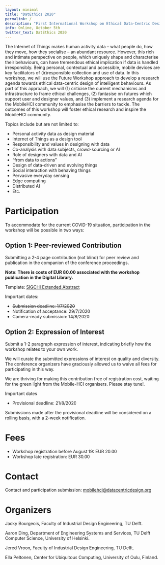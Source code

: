 ```yaml
---
layout: minimal
title: "DatEthics 2020"
permalink: /
description: "First International Workshop on Ethical Data-Centric Design of Intelligent Behaviour"
info: Online, October 5th
twitter_text: DatEthics 2020
---
```


The Internet of Things makes human activity data – what people do, how they move, how they socialise – an abundant resource. However, this rich and intimate perspective on people, which uniquely shape and characterise their behaviours, can have tremendous ethical implication if data is handled irresponsibly. Being personal, contextual and accessible, mobile devices are key facilitators of (ir)responsible collection and use of data. In this workshop, we will use the Future Workshop approach to develop a research agenda towards ethical data-centric design of intelligent behaviours. As part of this approach, we will (1) criticise the current mechanisms and infrastructure to frame ethical challenges, (2) fantasise on futures which support user and designer values, and (3) implement a research agenda for the MobileHCI community to emphasise the barriers to tackle. The outcomes of this workshop will foster ethical research and inspire the MobileHCI community.

Topics include but are not limited to:

* Personal activity data as design material
* Internet of Things as a design tool
* Responsibility and values in designing with data
* Co-analysis with data subjects, crowd-sourcing or AI
* Role of designers with data and AI
* “from data to actions”
* Design of data-driven and evolving things
* Social interaction with behaving things
* Pervasive everyday sensing
* Edge computing
* Distributed AI
* Etc.

# Participation

To accommodate for the current COVID-19 situation, participation in the workshop will be possible in two ways:

## Option 1: Peer-reviewed Contribution

Submitting a 2-4 page contribution (not blind) for peer review and publication in the companion of the conference proceedings.

**Note: There is costs of EUR 80.00 associated with the workshop publication in the Digital Library.**

Template: [SIGCHI Extended Abstract](https://chi2020.acm.org/authors/chi-proceedings-format/#EAF)

Important dates:
* ~~Submission deadline: 1/7/2020~~
* Notification of acceptance: 29/7/2020 
* Camera-ready submission: 14/8/2020

## Option 2: Expression of Interest

Submit a 1-2 paragraph expression of interest, indicating briefly how the workshop relates to your own work. 

We will curate the submitted expressions of interest on quality and diversity. The conference organizers have graciously allowed us to waive all fees for participating in this way.  

We are thriving for making this contribution free of registration cost, waiting for the green light from the Mobile-HCI organisers. Please stay tune!.

Important dates
* Provisional deadline: 21/8/2020

Submissions made after the provisional deadline will be considered on a rolling basis, with a 2-week notification.

# Fees

* Workshop registration before August 19: EUR 20.00
* Workshop late registration: EUR 30.00

# Contact

Contact and participation submission: [mobilehci@datacentricdesign.org](mailto:mobilehci@datacentricdesign.org)


# Organizers

Jacky Bourgeois, Faculty of Industrial Design Engineering, TU Delft.

Aaron Ding, Department of Engineering Systems and Services, TU Delft Computer Science, University of Helsinki.

Jered Vroon, Faculty of Industrial Design Engineering, TU Delft. 

Ella Peltonen, Center for Ubiquitous Computing, University of Oulu, Finland. 



